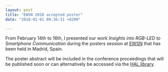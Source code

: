 ```yaml
---
layout: post
title: "EWSN 2018 accepted poster"
date: "2018-01-01 09:36:31 +0200"

---
```


From February 14th to 16th, I presented our work *Insights into RGB-LED to Smartphone Communication* during the posters session at [EWSN](https://ewsn2018.networks.imdea.org/) that has been held in Madrid, Spain.

The poster abstract will be included in the conference proceedings that will be published soon or can alternatively be accessed via the [HAL library](https://hal.inria.fr/hal-01683605).
